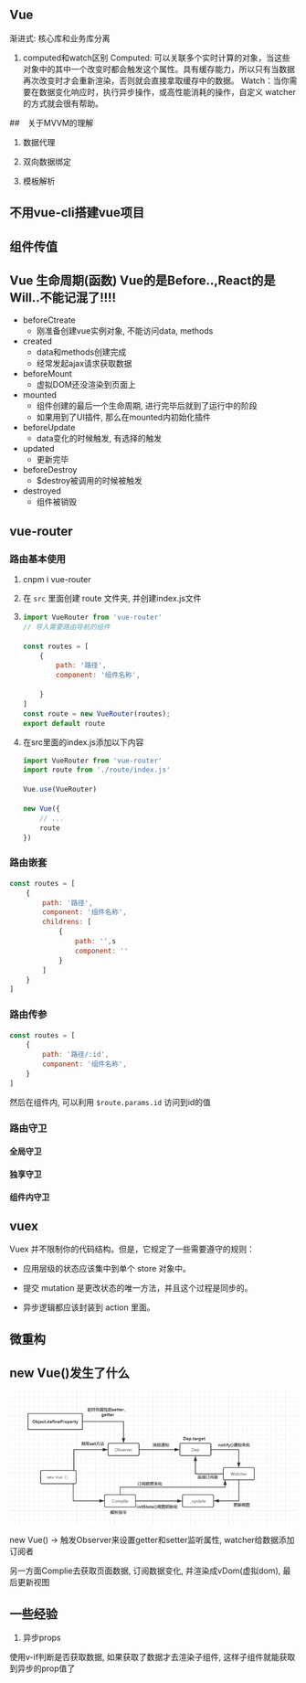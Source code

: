 ## Vue

渐进式: 核心库和业务库分离

1. computed和watch区别
Computed: 可以关联多个实时计算的对象，当这些对象中的其中一个改变时都会触发这个属性。具有缓存能力，所以只有当数据再次改变时才会重新渲染，否则就会直接拿取缓存中的数据。
Watch：当你需要在数据变化响应时，执行异步操作，或高性能消耗的操作，自定义 watcher 的方式就会很有帮助。


##　关于MVVM的理解
1. 数据代理

2. 双向数据绑定

3. 模板解析

## 不用vue-cli搭建vue项目

## 组件传值



## Vue 生命周期(函数) Vue的是Before..,React的是Will..不能记混了!!!!

- beforeCtreate
  - 刚准备创建vue实例对象, 不能访问data, methods
- created
  - data和methods创建完成
  - 经常发起ajax请求获取数据
- beforeMount
  - 虚拟DOM还没渲染到页面上
- mounted
  - 组件创建的最后一个生命周期, 进行完毕后就到了运行中的阶段
  - 如果用到了UI插件, 那么在mounted内初始化插件
- beforeUpdate
  - data变化的时候触发, 有选择的触发
- updated
  - 更新完毕
- beforeDestroy
  - $destroy被调用的时候被触发
- destroyed
  - 组件被销毁




## vue-router
### 路由基本使用
1. cnpm i vue-router

2. 在 `src` 里面创建 route 文件夹, 并创建index.js文件

3. ```js
   import VueRouter from 'vue-router'
   // 导入需要路由导航的组件
   
   const routes = [
       {
           path: '路径',
           component: '组件名称',
           
       }
   ]
   const route = new VueRouter(routes);
   export default route
   ```

4. 在src里面的index.js添加以下内容

   ```js
   import VueRouter from 'vue-router'
   import route from './route/index.js'
   
   Vue.use(VueRouter)
   
   new Vue({
       // ...
       route
   })
   ```

### 路由嵌套

```js
const routes = [
    {
        path: '路径',
        component: '组件名称',
        childrens: [
            {
                path: '',s
                component: ''
            }
        ]
    }
]
```

### 路由传参

```js
const routes = [
    {
        path: '路径/:id',
        component: '组件名称',
    }
]
```

然后在组件内, 可以利用 `$route.params.id` 访问到id的值

### 路由守卫

#### 全局守卫



#### 独享守卫



#### 组件内守卫




## vuex

Vuex 并不限制你的代码结构。但是，它规定了一些需要遵守的规则：

- 应用层级的状态应该集中到单个 store 对象中。

- 提交 mutation 是更改状态的唯一方法，并且这个过程是同步的。

- 异步逻辑都应该封装到 action 里面。



##  微重构



## new Vue()发生了什么

![img](./dist/vue内部简单原理.png)



new Vue() -> 触发Observer来设置getter和setter监听属性, watcher给数据添加订阅者

另一方面Complie去获取页面数据, 订阅数据变化, 并渲染成vDom(虚拟dom), 最后更新视图





## 一些经验

1. 异步props

使用v-if判断是否获取数据, 如果获取了数据才去渲染子组件, 这样子组件就能获取到异步的prop值了









